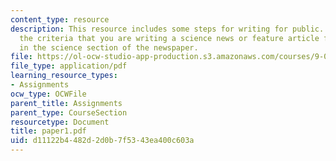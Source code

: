 ```yaml
---
content_type: resource
description: This resource includes some steps for writing for public. It inlcudes
  the criteria that you are writing a science news or feature article for publication
  in the science section of the newspaper.
file: https://ol-ocw-studio-app-production.s3.amazonaws.com/courses/9-00-introduction-to-psychology-fall-2004/d11122b4482d2d0b7f5343ea400c603a_paper1.pdf
file_type: application/pdf
learning_resource_types:
- Assignments
ocw_type: OCWFile
parent_title: Assignments
parent_type: CourseSection
resourcetype: Document
title: paper1.pdf
uid: d11122b4-482d-2d0b-7f53-43ea400c603a
---
```

